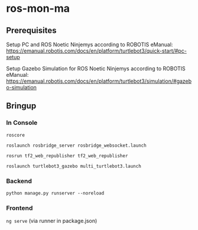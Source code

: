 # ros-mon-ma

## Prerequisites

Setup PC and ROS Noetic Ninjemys according to ROBOTIS eManual: https://emanual.robotis.com/docs/en/platform/turtlebot3/quick-start/#pc-setup

Setup Gazebo Simulation for ROS Noetic Ninjemys according to ROBOTIS eManual: https://emanual.robotis.com/docs/en/platform/turtlebot3/simulation/#gazebo-simulation

## Bringup

### In Console

```roscore```

```roslaunch rosbridge_server rosbridge_websocket.launch```

```rosrun tf2_web_republisher tf2_web_republisher```

```roslaunch turtlebot3_gazebo multi_turtlebot3.launch```

### Backend

```python manage.py runserver --noreload```

### Frontend

```ng serve``` (via runner in package.json)
